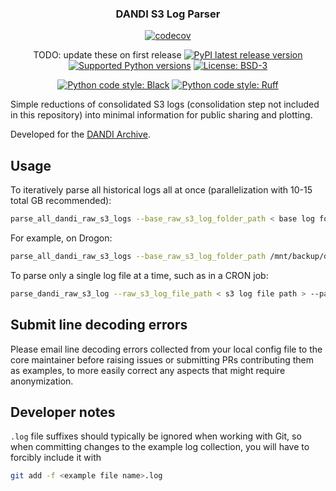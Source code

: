 <p align="center">
  <h3 align="center">DANDI S3 Log Parser</h3>
  <p align="center">
    <a href="https://codecov.io/github/CatalystNeuro/dandi_s3_log_parser?branch=main"><img alt="codecov" src="https://codecov.io/github/CatalystNeuro/dandi_s3_log_parser/coverage.svg?branch=main"></a>
  </p>
  <p align="center">
    TODO: update these on first release
    <a href="https://pypi.org/project/dandi_s3_log_parser/"><img alt="PyPI latest release version" src="https://badge.fury.io/py/neuroconv.svg"></a>
    <a href="https://pypi.org/project/dandi_s3_log_parser/"><img alt="Supported Python versions" src="https://img.shields.io/pypi/pyversions/neuroconv.svg"></a>
    <a href="https://github.com/catalystneuro/dandi_s3_log_parser/blob/main/license.txt"><img alt="License: BSD-3" src="https://img.shields.io/pypi/l/neuroconv.svg"></a>
  </p>
  <p align="center">
    <a href="https://github.com/psf/black"><img alt="Python code style: Black" src="https://img.shields.io/badge/python_code_style-black-000000.svg"></a>
    <a href="https://github.com/astral-sh/ruff"><img alt="Python code style: Ruff" src="https://img.shields.io/endpoint?url=https://raw.githubusercontent.com/astral-sh/ruff/main/assets/badge/v2.json"></a>
  </p>
</p>

Simple reductions of consolidated S3 logs (consolidation step not included in this repository) into minimal information for public sharing and plotting.

Developed for the [DANDI Archive](https://dandiarchive.org/).



## Usage

To iteratively parse all historical logs all at once (parallelization with 10-15 total GB recommended):

```bash
parse_all_dandi_raw_s3_logs --base_raw_s3_log_folder_path < base log folder > --parsed_s3_log_folder_path < output folder > --excluded_ips < comma-separated list of known IPs to exclude > --maximum_number_of_workers < number of CPUs to use > --maximum_buffer_size_in_bytes < approximate amount of RAM to use >
```

For example, on Drogon:

```bash
parse_all_dandi_raw_s3_logs --base_raw_s3_log_folder_path /mnt/backup/dandi/dandiarchive-logs --parsed_s3_log_folder_path /mnt/backup/dandi/dandiarchive-logs-cody/parsed_7_13_2024/GET_per_asset_id --excluded_ips < Drogon's IP > --maximum_number_of_workers 30 --maximum_buffer_size_in_bytes 15000000000
```

To parse only a single log file at a time, such as in a CRON job:

```bash
parse_dandi_raw_s3_log --raw_s3_log_file_path < s3 log file path > --parsed_s3_log_folder_path < output folder > --excluded_ips < comma-separated list of known IPs to exclude >
```



## Submit line decoding errors

Please email line decoding errors collected from your local config file to the core maintainer before raising issues or submitting PRs contributing them as examples, to more easily correct any aspects that might require anonymization.



## Developer notes

`.log` file suffixes should typically be ignored when working with Git, so when committing changes to the example log collection, you will have to forcibly include it with

```bash
git add -f <example file name>.log
```
